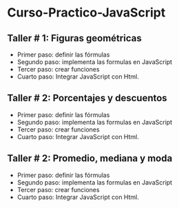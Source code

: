 # Curso-Practico-JavaScript

## Taller # 1: Figuras geométricas

- Primer paso: definir las fórmulas
- Segundo paso: implementa las formulas en JavaScript
- Tercer paso: crear funciones
- Cuarto paso: Integrar JavaScript con Html.

## Taller # 2: Porcentajes y descuentos

- Primer paso: definir las fórmulas
- Segundo paso: implementa las formulas en JavaScript
- Tercer paso: crear funciones
- Cuarto paso: Integrar JavaScript con Html.

## Taller # 2: Promedio, mediana y moda

- Primer paso: definir las fórmulas
- Segundo paso: implementa las formulas en JavaScript
- Tercer paso: crear funciones
- Cuarto paso: Integrar JavaScript con Html.
